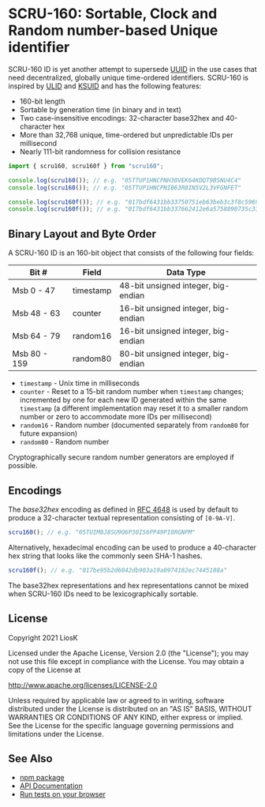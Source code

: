 # SCRU-160: Sortable, Clock and Random number-based Unique identifier

SCRU-160 ID is yet another attempt to supersede [UUID] in the use cases that
need decentralized, globally unique time-ordered identifiers. SCRU-160 is
inspired by [ULID] and [KSUID] and has the following features:

- 160-bit length
- Sortable by generation time (in binary and in text)
- Two case-insensitive encodings: 32-character base32hex and 40-character hex
- More than 32,768 unique, time-ordered but unpredictable IDs per millisecond
- Nearly 111-bit randomness for collision resistance

```javascript
import { scru160, scru160f } from "scru160";

console.log(scru160()); // e.g. "05TTUP1HNCPNH30VEK64KDQT9BSNU4C4"
console.log(scru160()); // e.g. "05TTUP1HNCPNIB63R8IN5V2L3VFGNFET"

console.log(scru160f()); // e.g. "017bdf6431bb33750751eb63beb3c3f8c5969d86"
console.log(scru160f()); // e.g. "017bdf6431bb337662412e6a5758890735c33c2b"
```

[uuid]: https://en.wikipedia.org/wiki/Universally_unique_identifier
[ulid]: https://github.com/ulid/spec
[ksuid]: https://github.com/segmentio/ksuid

## Binary Layout and Byte Order

A SCRU-160 ID is an 160-bit object that consists of the following four fields:

| Bit #        | Field     | Data Type                           |
| ------------ | --------- | ----------------------------------- |
| Msb 0 - 47   | timestamp | 48-bit unsigned integer, big-endian |
| Msb 48 - 63  | counter   | 16-bit unsigned integer, big-endian |
| Msb 64 - 79  | random16  | 16-bit unsigned integer, big-endian |
| Msb 80 - 159 | random80  | 80-bit unsigned integer, big-endian |

- `timestamp` - Unix time in milliseconds
- `counter` - Reset to a 15-bit random number when `timestamp` changes;
  incremented by one for each new ID generated within the same `timestamp` (a
  different implementation may reset it to a smaller random number or zero to
  accommodate more IDs per millisecond)
- `random16` - Random number (documented separately from `random80` for future
  expansion)
- `random80` - Random number

Cryptographically secure random number generators are employed if possible.

## Encodings

The _base32hex_ encoding as defined in [RFC 4648] is used by default to produce
a 32-character textual representation consisting of `[0-9A-V]`.

```javascript
scru160(); // e.g. "05TUIM8J8SU9O6P30I56PP49PI0RGNPM"
```

Alternatively, hexadecimal encoding can be used to produce a 40-character hex
string that looks like the commonly seen SHA-1 hashes.

```javascript
scru160f(); // e.g. "017be95b2d6042db903a19a0974182ec7445188a"
```

The base32hex representations and hex representations cannot be mixed when
SCRU-160 IDs need to be lexicographically sortable.

[rfc 4648]: https://datatracker.ietf.org/doc/html/rfc4648

## License

Copyright 2021 LiosK

Licensed under the Apache License, Version 2.0 (the "License"); you may not use
this file except in compliance with the License. You may obtain a copy of the
License at

http://www.apache.org/licenses/LICENSE-2.0

Unless required by applicable law or agreed to in writing, software distributed
under the License is distributed on an "AS IS" BASIS, WITHOUT WARRANTIES OR
CONDITIONS OF ANY KIND, either express or implied. See the License for the
specific language governing permissions and limitations under the License.

## See Also

- [npm package](https://www.npmjs.com/package/scru160)
- [API Documentation](https://scru160.github.io/javascript/docs/)
- [Run tests on your browser](https://scru160.github.io/javascript/test/)
